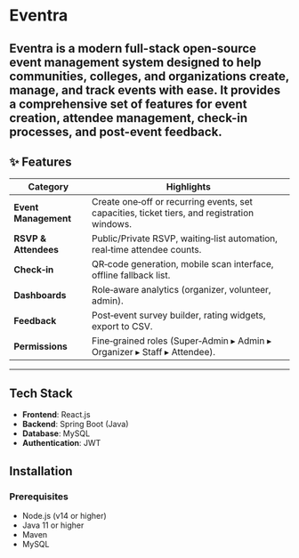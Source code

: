 # Eventra

Eventra is a modern full-stack open-source event management system designed to help communities, colleges, and organizations create, manage, and track events with ease.
It provides a comprehensive set of features for event creation, attendee management, check-in processes, and post-event feedback.
---
## ✨ Features

| Category            | Highlights                                                                 |
|---------------------|----------------------------------------------------------------------------|
| **Event Management** | Create one‑off or recurring events, set capacities, ticket tiers, and registration windows. |
| **RSVP & Attendees** | Public/Private RSVP, waiting‑list automation, real‑time attendee counts.   |
| **Check‑in**         | QR‑code generation, mobile scan interface, offline fallback list.          |
| **Dashboards**       | Role‑aware analytics (organizer, volunteer, admin).                        |
| **Feedback**         | Post‑event survey builder, rating widgets, export to CSV.                  |
| **Permissions**      | Fine‑grained roles (Super‑Admin ▸ Admin ▸ Organizer ▸ Staff ▸ Attendee).   |

---

## Tech Stack

- **Frontend**: React.js
- **Backend**: Spring Boot (Java)
- **Database**: MySQL
- **Authentication**: JWT

## Installation

### Prerequisites
- Node.js (v14 or higher)
- Java 11 or higher
- Maven
- MySQL

